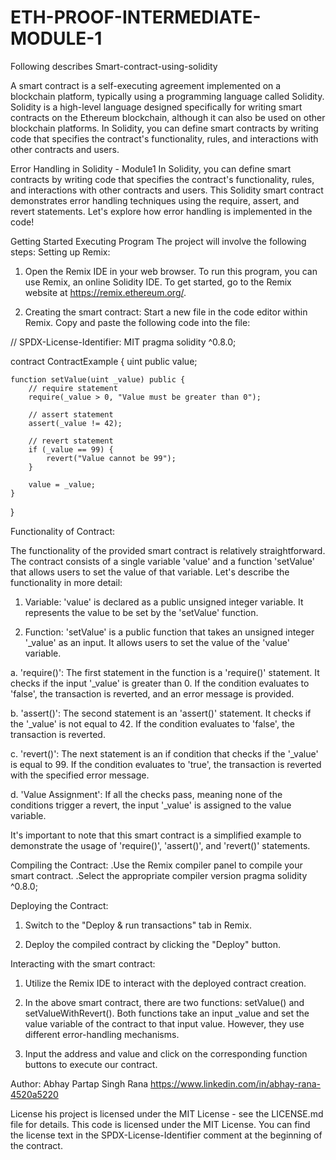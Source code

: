 # ETH-PROOF-INTERMEDIATE-MODULE-1
Following describes Smart-contract-using-solidity

A smart contract is a self-executing agreement implemented on a blockchain platform, typically using a programming language called Solidity. Solidity is a high-level language designed specifically for writing smart contracts on the Ethereum blockchain, although it can also be used on other blockchain platforms. In Solidity, you can define smart contracts by writing code that specifies the contract's functionality, rules, and interactions with other contracts and users.

Error Handling in Solidity - Module1
In Solidity, you can define smart contracts by writing code that specifies the contract's functionality, rules, and interactions with other contracts and users. This Solidity smart contract demonstrates error handling techniques using the require, assert, and revert statements. Let's explore how error handling is implemented in the code!

Getting Started
Executing Program
The project will involve the following steps:
Setting up Remix:
1. Open the Remix IDE in your web browser. To run this program, you can use Remix, an online Solidity IDE. To get started, go to the Remix website at https://remix.ethereum.org/.

2. Creating the smart contract: Start a new file in the code editor within Remix. Copy and paste the following code into the file:

// SPDX-License-Identifier: MIT
pragma solidity ^0.8.0;

contract ContractExample {
    uint public value;

    function setValue(uint _value) public {
        // require statement
        require(_value > 0, "Value must be greater than 0");

        // assert statement
        assert(_value != 42);

        // revert statement
        if (_value == 99) {
            revert("Value cannot be 99");
        }

        value = _value;
    }
}


Functionality of Contract: 

The functionality of the provided smart contract is relatively straightforward. The contract consists of a single variable 'value' and a function 'setValue' that allows users to set the value of that variable. Let's describe the functionality in more detail:

1. Variable: 'value' is declared as a public unsigned integer variable. It represents the value to be set by the 'setValue' function.

2. Function: 'setValue' is a public function that takes an unsigned integer '_value' as an input. It allows users to set the value of the 'value' variable.

a. 'require()': The first statement in the function is a 'require()' statement. It checks if the input '_value' is greater than 0. If the condition evaluates to 'false', the transaction is reverted, and an error message is provided.

b. 'assert()': The second statement is an 'assert()' statement. It checks if the '_value' is not equal to 42. If the condition evaluates to 'false', the transaction is reverted.

c. 'revert()': The next statement is an if condition that checks if the '_value' is equal to 99. If the condition evaluates to 'true', the transaction is reverted with the specified error message.

d. 'Value Assignment': If all the checks pass, meaning none of the conditions trigger a revert, the input '_value' is assigned to the value variable.

It's important to note that this smart contract is a simplified example to demonstrate the usage of 'require()', 'assert()', and 'revert()' statements. 

Compiling the Contract:
.Use the Remix compiler panel to compile your smart contract. .Select the appropriate compiler version pragma solidity ^0.8.0;

Deploying the Contract:
1. Switch to the "Deploy & run transactions" tab in Remix.

2. Deploy the compiled contract by clicking the "Deploy" button.

Interacting with the smart contract:
1. Utilize the Remix IDE to interact with the deployed contract creation.

2. In the above smart contract, there are two functions: setValue() and setValueWithRevert(). Both functions take an input _value and set the value variable of the contract to that input value. However, they use different error-handling mechanisms.

3. Input the address and value and click on the corresponding function buttons to execute our contract.

Author: Abhay Partap Singh Rana 
https://www.linkedin.com/in/abhay-rana-4520a5220

License
his project is licensed under the MIT License - see the LICENSE.md file for details. This code is licensed under the MIT License. You can find the license text in the SPDX-License-Identifier comment at the beginning of the contract.
